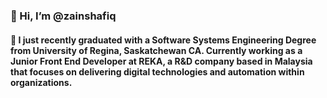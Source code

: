### 👋 Hi, I’m @zainshafiq

#### 🌱 I just recently graduated with a Software Systems Engineering Degree from University of Regina, Saskatchewan CA. Currently working as a Junior Front End Developer at REKA, a R&D company based in Malaysia that focuses on delivering digital technologies and automation within organizations.




<!---
zainshafiq/zainshafiq is a ✨ special ✨ repository because its `README.md` (this file) appears on your GitHub profile.
You can click the Preview link to take a look at your changes.
--->
